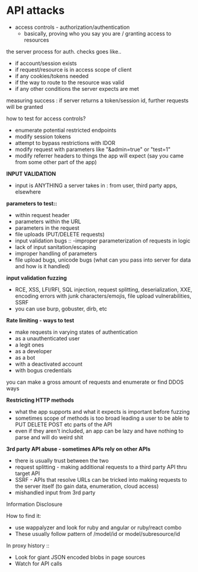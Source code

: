 # API attacks



* access controls - authorization/authentication
  * basically, proving who you say you are / granting access to resources

the server process for auth. checks goes like..

* if account/session exists
* if request/resource is in access scope of client
* if any cookies/tokens needed
* if the way to route to the resource was valid
* if any other conditions the server expects are met

measuring success : if server returns a token/session id, further requests will be granted

how to test for access controls?

* enumerate potential restricted endpoints
* modify session tokens
* attempt to bypass restrictions with IDOR
* modify request with parameters like "&admin=true"  or "test=1"
* modify referrer headers to things the app will expect \(say you came from some other part of the app\)

**INPUT VALIDATION**

* input is ANYTHING a server takes in : from user, third party apps, elsewhere

**parameters to test::**

* within request header
* parameters within the URL
* parameters in the request
* file uploads \(PUT/DELETE requests\)
* input validation bugs :: -improper parameterization of requests in logic
* lack of input sanitation/escaping
* improper handling of parameters
* file upload bugs, unicode bugs \(what can you pass into server for data and how is it handled\)

**input validation fuzzing**

* RCE, XSS, LFI/RFI, SQL injection, request splitting, deserialization, XXE, encoding errors with junk characters/emojis, file upload vulnerabilities, SSRF
* you can use burp, gobuster, dirb, etc

  
**Rate limiting - ways to test**

* make requests in varying states of authentication
* as a unauthenticated user
* a legit ones
* as a developer
* as a bot
* with a deactivated account
* with bogus credentials

you can make a gross amount of requests and enumerate or find DDOS ways

**Restricting HTTP methods**

* what the app supports and what it expects is important before fuzzing
* sometimes scope of methods is too broad leading a user to be able to PUT DELETE POST etc parts of the API
* even if they aren't included, an app can be lazy and have nothing to parse and will do weird shit

**3rd party API abuse - sometimes APIs rely on other APIs**

* there is usually trust between the two
* request splitting - making additional requests to a third party API thru target API
* SSRF - APIs that resolve URLs can be tricked into making requests to the server itself \(to gain data, enumeration, cloud access\)
* mishandled input from 3rd party

Information Disclosure

How to find it:

* use wappalyzer and look for ruby and angular or ruby/react combo
* These usually follow pattern of /model/id or model/subresource/id

In proxy history ::

* Look for giant JSON encoded blobs in page sources
* Watch for API calls



